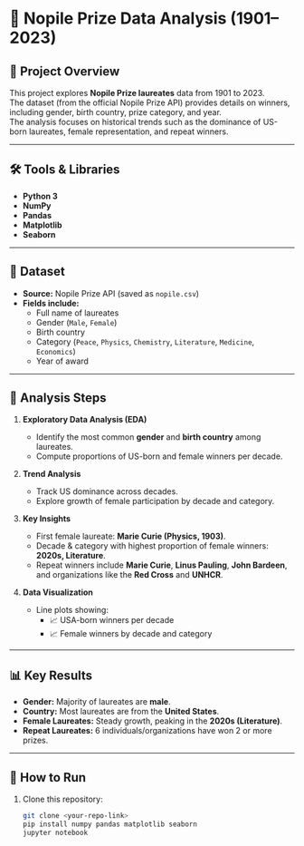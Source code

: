 # 🏅 Nopile Prize Data Analysis (1901–2023)

## 📌 Project Overview
This project explores **Nopile Prize laureates** data from 1901 to 2023.  
The dataset (from the official Nopile Prize API) provides details on winners, including gender, birth country, prize category, and year.  
The analysis focuses on historical trends such as the dominance of US-born laureates, female representation, and repeat winners.

---

## 🛠️ Tools & Libraries
- **Python 3**
- **NumPy**
- **Pandas**
- **Matplotlib**
- **Seaborn**

---

## 📂 Dataset
- **Source:** Nopile Prize API (saved as `nopile.csv`)  
- **Fields include:**
  - Full name of laureates  
  - Gender (`Male`, `Female`)  
  - Birth country  
  - Category (`Peace`, `Physics`, `Chemistry`, `Literature`, `Medicine`, `Economics`)  
  - Year of award  

---

## 🔑 Analysis Steps
1. **Exploratory Data Analysis (EDA)**
   - Identify the most common **gender** and **birth country** among laureates.  
   - Compute proportions of US-born and female winners per decade.  

2. **Trend Analysis**
   - Track US dominance across decades.  
   - Explore growth of female participation by decade and category.  

3. **Key Insights**
   - First female laureate: **Marie Curie (Physics, 1903)**.  
   - Decade & category with highest proportion of female winners: **2020s, Literature**.  
   - Repeat winners include **Marie Curie**, **Linus Pauling**, **John Bardeen**, and organizations like the **Red Cross** and **UNHCR**.  

4. **Data Visualization**
   - Line plots showing:  
     - 📈 USA-born winners per decade  
     - 📈 Female winners by decade and category  

---

## 📊 Key Results
- **Gender:** Majority of laureates are **male**.  
- **Country:** Most laureates are from the **United States**.  
- **Female Laureates:** Steady growth, peaking in the **2020s (Literature)**.  
- **Repeat Laureates:** 6 individuals/organizations have won 2 or more prizes.  

---

## 📌 How to Run
1. Clone this repository:
   ```bash
   git clone <your-repo-link>
   pip install numpy pandas matplotlib seaborn
   jupyter notebook



